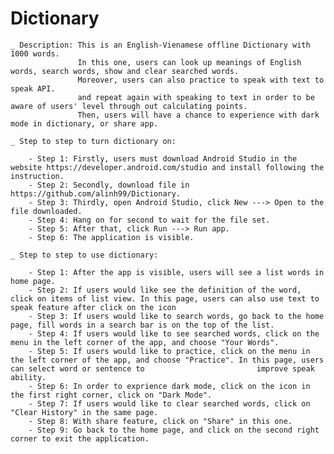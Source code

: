 # Dictionary
    _ Description: This is an English-Vienamese offline Dictionary with 1000 words. 
                   In this one, users can look up meanings of English words, search words, show and clear searched words.
                   Moreover, users can also practice to speak with text to speak API. 
                   and repeat again with speaking to text in order to be aware of users' level through out calculating points.
                   Then, users will have a chance to experience with dark mode in dictionary, or share app.
                  
    _ Step to step to turn dictionary on:
        
        - Step 1: Firstly, users must download Android Studio in the website https://developer.android.com/studio and install following the instruction.
        - Step 2: Secondly, download file in https://github.com/alinh99/Dictionary.
        - Step 3: Thirdly, open Android Studio, click New ---> Open to the file downloaded.
        - Step 4: Hang on for second to wait for the file set.
        - Step 5: After that, click Run ---> Run app.
        - Step 6: The application is visible.
        
    _ Step to step to use dictionary:
        
        - Step 1: After the app is visible, users will see a list words in home page.
        - Step 2: If users would like see the definition of the word, click on items of list view. In this page, users can also use text to speak feature after click on the icon
        - Step 3: If users would like to search words, go back to the home page, fill words in a search bar is on the top of the list.
        - Step 4: If users would like to see searched words, click on the menu in the left corner of the app, and choose "Your Words".
        - Step 5: If users would like to practice, click on the menu in the left corner of the app, and choose "Practice". In this page, users can select word or sentence to                         improve speak ability.
        - Step 6: In order to exprience dark mode, click on the icon in the first right corner, click on "Dark Mode".
        - Step 7: If users would like to clear searched words, click on "Clear History" in the same page.
        - Step 8: With share feature, click on "Share" in this one.
        - Step 9: Go back to the home page, and click on the second right corner to exit the application.
        
